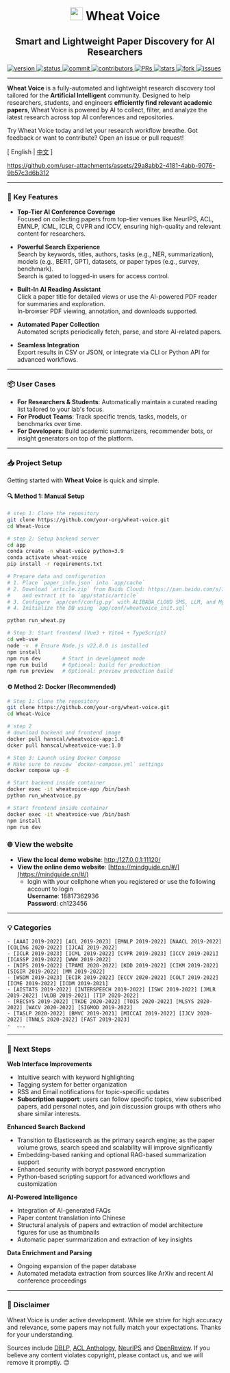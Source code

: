 <p align="center">
<h1 align="center"> <img src="web-vue/public/xm.ico" width="30" /> Wheat Voice</h1>
</p
<p align="center">
<h2 align="center">Smart and Lightweight Paper Discovery for AI Researchers</h2>
</p

<div align="center">
  <a href="https://img.shields.io/badge/version-v1.0-blue">
    <img alt="version" src="https://img.shields.io/badge/version-v1.0-blue?color=FF8000" />
  </a>
  <a href="https://img.shields.io/badge/Status-building-blue">
    <img alt="status" src="https://img.shields.io/badge/Status-building-blue" />
  </a>
  <a href="https://github.com/Hanscal/Wheat-Voice/commits/main">
    <img alt="commit" src="https://img.shields.io/github/last-commit/Hanscal/Wheat-Voice?color=FF8000" />
  </a>
  <a href="https://github.com/Hanscal/Wheat-Voice/graphs/contributors">
    <img alt="contributors" src="https://img.shields.io/github/contributors/Hanscal/Wheat-Voice?color=FF8000" />
  </a>
  <a href="https://github.com/Hanscal/Wheat-Voice/pulls">
    <img alt="PRs" src="https://img.shields.io/badge/PRs-Welcome-red" />
  </a>
  <a href="https://github.com/Hanscal/Wheat-Voice/stargazers">
    <img alt="stars" src="https://img.shields.io/github/stars/Hanscal/Wheat-Voice" />
  </a>
  <a href="https://github.com/Hanscal/Wheat-Voice/network/members">
    <img alt="fork" src="https://img.shields.io/github/forks/Hanscal/Wheat-Voice?color=FF8000" />
  </a>
  <a href="https://github.com/Hanscal/Wheat-Voice/issues">
    <img alt="issues" src="https://img.shields.io/github/issues/Hanscal/Wheat-Voice?color=0088ff"/>
  </a>
</div>

---

**Wheat Voice** is a fully-automated and lightweight research discovery tool tailored for the **Artificial Intelligent** community. Designed to help researchers, students, and engineers **efficiently find relevant academic papers**, Wheat Voice is powered by AI to collect, filter, and analyze the latest research across top AI conferences and repositories.

Try Wheat Voice today and let your research workflow breathe. Got feedback or want to contribute? Open an issue or pull request!

\[ English | [中文](README_zh.md) \]

[//]: # ([![]&#40;./assets/web-demo.jpg&#41;]&#40;./assets/web-demo-v1.mp4&#41;)
https://github.com/user-attachments/assets/29a8abb2-4181-4abb-9076-9b57c3d6b312

---

### 🚀 Key Features

- **Top-Tier AI Conference Coverage**  
  Focused on collecting papers from top-tier venues like NeurIPS, ACL, EMNLP, ICML, ICLR, CVPR and ICCV, ensuring high-quality and relevant content for researchers.

- **Powerful Search Experience**  
  Search by keywords, titles, authors, tasks (e.g., NER, summarization), models (e.g., BERT, GPT), datasets, or paper types (e.g., survey, benchmark).  
  Search is gated to logged-in users for access control.

- **Built-In AI Reading Assistant**  
  Click a paper title for detailed views or use the AI-powered PDF reader for summaries and exploration.  
  In-browser PDF viewing, annotation, and downloads supported.  

- **Automated Paper Collection**  
  Automated scripts periodically fetch, parse, and store AI-related papers.

- **Seamless Integration**  
  Export results in CSV or JSON, or integrate via CLI or Python API for advanced workflows.

---

### 📦 User Cases

- **For Researchers & Students**: Automatically maintain a curated reading list tailored to your lab's focus.
- **For Product Teams**: Track specific trends, tasks, models, or benchmarks over time.
- **For Developers**: Build academic summarizers, recommender bots, or insight generators on top of the platform.
---

### 📥 Project Setup

Getting started with **Wheat Voice** is quick and simple.

#### 🔍 Method 1: Manual Setup
```bash
# step 1: Clone the repository
git clone https://github.com/your-org/wheat-voice.git
cd Wheat-Voice

# step 2: Setup backend server
cd app
conda create -n wheat-voice python=3.9
conda activate wheat-voice
pip install -r requirements.txt

# Prepare data and configuration
# 1. Place `paper_info.json` into `app/cache`
# 2. Download `article.zip` from Baidu Cloud: https://pan.baidu.com/s/1B12hVE8SRj6ZFTnQqVf7vA (password: MIND)
#    and extract it to `app/static/article`
# 3. Configure `app/conf/config.py` with ALIBABA_CLOUD SMS, LLM, and MySQL info
# 4. Initialize the DB using `app/conf/wheatvoice_init.sql`

python run_wheat.py

# Step 3: Start frontend (Vue3 + Vite4 + TypeScript)
cd web-vue
node -v  # Ensure Node.js v22.8.0 is installed
npm install
npm run dev       # Start in development mode
npm run build     # Optional: build for production
npm run preview   # Optional: preview production build
```

#### ⚙️ Method 2: Docker (Recommended)

```bash
# Step 1: Clone the repository
git clone https://github.com/your-org/wheat-voice.git
cd Wheat-Voice

# step 2
# download backend and frontend image
docker pull hanscal/wheatvoice-app:1.0
dcker pull hanscal/wheatvoice-vue:1.0

# Step 3: Launch using Docker Compose
# Make sure to review `docker-compose.yml` settings
docker compose up -d

# Start backend inside container
docker exec -it wheatvoice-app /bin/bash
python run_wheatvoice.py

# Start frontend inside container
docker exec -it wheatvoice-vue /bin/bash
npm install
npm run dev
```

### 🌐 View the website
- **View the local demo website**: [http:/127.0.0.1:11120/](http:/127.0.0.1:11120/)  
- **View the online demo website**: [https://mindguide.cn/#/](https://mindguide.cn/#/) 
  - login with your cellphone when you registered or use the following account to login  
    **Username**: 18817362936  
    **Password**: ch123456  

---


### 💡 Categories

<!-- confs-list-start -->

```text
- [AAAI 2019-2022] [ACL 2019-2023] [EMNLP 2019-2022] [NAACL 2019-2022] [COLING 2020-2022] [IJCAI 2019-2022]
- [ICLR 2019-2023] [ICML 2019-2022] [CVPR 2019-2023] [ICCV 2019-2021] [ICASSP 2019-2022] [WWW 2019-2022] 
- [NIPS 2019-2022] [TPAMI 2020-2022] [KDD 2019-2022] [CIKM 2019-2022] [SIGIR 2019-2022] [MM 2019-2022] 
- [WSDM 2019-2023] [ECIR 2019-2022] [ECCV 2020-2022] [COLT 2019-2022] [ICME 2019-2022] [ICDM 2019-2021]
- [AISTATS 2019-2022] [INTERSPEECH 2019-2022] [ISWC 2019-2022] [JMLR 2019-2022] [VLDB 2019-2021] [TIP 2020-2022]
- [RECSYS 2019-2022] [TKDE 2020-2022] [TOIS 2020-2022] [MLSYS 2020-2022] [WACV 2020-2022] [SIGMOD 2019-2022] 
- [TASLP 2020-2022] [BMVC 2019-2021] [MICCAI 2019-2022] [IJCV 2020-2022] [TNNLS 2020-2022] [FAST 2019-2023]
-  ...
```

<!-- confs-list-end -->

---

### 🧪 Next Steps

**Web Interface Improvements**
  - Intuitive search with keyword highlighting
  - Tagging system for better organization
  - RSS and Email notifications for topic-specific updates
  - **Subscription support**: users can follow specific topics, view subscribed papers, add personal notes, and join discussion groups with others who share similar interests.

**Enhanced Search Backend**
  - Transition to Elasticsearch as the primary search engine; as the paper volume grows, search speed and scalability will improve significantly
  - Embedding-based ranking and optional RAG-based summarization support
  - Enhanced security with bcrypt password encryption
  - Python-based scripting support for advanced workflows and customization

**AI-Powered Intelligence**
  - Integration of AI-generated FAQs
  - Paper content translation into Chinese
  - Structural analysis of papers and extraction of model architecture figures for use as thumbnails
  - Automatic paper summarization and extraction of key insights

**Data Enrichment and Parsing**
  - Ongoing expansion of the paper database
  - Automated metadata extraction from sources like ArXiv and recent AI conference proceedings

---

### 🧠 Disclaimer

Wheat Voice is under active development. While we strive for high accuracy and relevance, some papers may not fully match your expectations. Thanks for your understanding.

Sources include [DBLP](https://dblp.org/), [ACL Anthology](https://aclanthology.org/), [NeurIPS](https://papers.nips.cc/) and [OpenReview](https://openreview.net/). If you believe any content violates copyright, please contact us, and we will remove it promptly. 😊